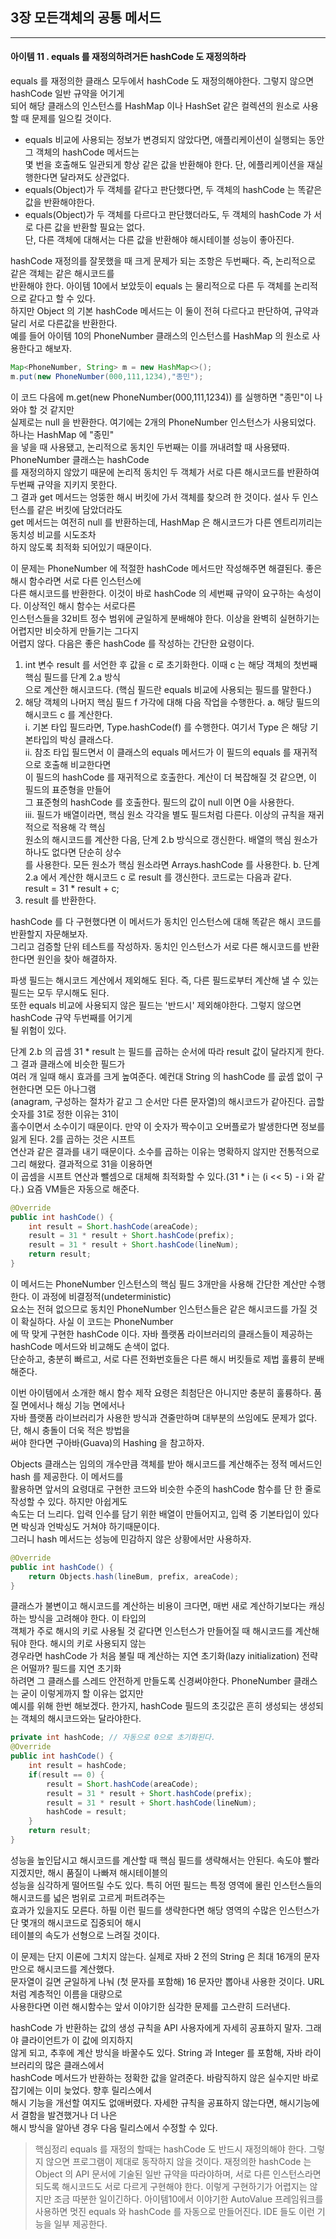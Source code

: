 ## 3장 모든객체의 공통 메서드

------------------

#### 아이템 11 . equals 를 재정의하려거든 hashCode 도 재정의하라

equals 를 재정의한 클래스 모두에서 hashCode 도 재정의해야한다. 그렇지 않으면 hashCode 일반 규약을 어기게</br>
되어 해당 클래스의 인스턴스를 HashMap 이나 HashSet 같은 컬렉션의 원소로 사용할 때 문제를 일으킬 것이다.</br>

- equals 비교에 사용되는 정보가 변경되지 않았다면, 애플리케이션이 실행되는 동안 그 객체의 hashCode 메서드는</br>
몇 번을 호출해도 일관되게 항상 같은 값을 반환해야 한다. 단, 에플리케이션을 재실행한다면 달라져도 상관없다.</br>
- equals(Object)가 두 객체를 같다고 판단했다면, 두 객체의 hashCode 는 똑같은 값을 반환해야한다.</br>
- equals(Object)가 두 객체를 다르다고 판단했더라도, 두 객체의 hashCode 가 서로 다른 값을 반환할 필요는 없다.</br>
단, 다른 객체에 대해서는 다른 값을 반환해야 해시테이블 성능이 좋아진다.

hashCode 재정의를 잘못했을 때 크게 문제가 되는 조항은 두번째다. 즉, 논리적으로 같은 객체는 같은 해시코드를</br>
반환해야 한다. 아이템 10에서 보았듯이 equals 는 물리적으로 다른 두 객체를 논리적으로 같다고 할 수 있다.</br>
하지만 Object 의 기본 hashCode 메서드는 이 둘이 전혀 다르다고 판단하여, 규약과 달리 서로 다른값을 반환한다.</br>
예를 들어 아이템 10의 PhoneNumber 클래스의 인스턴스를 HashMap 의 원소로 사용한다고 해보자.
```java
Map<PhoneNumber, String> m = new HashMap<>();
m.put(new PhoneNumber(000,111,1234),"종민");
```
이 코드 다음에 m.get(new PhoneNumber(000,111,1234)) 를 실행하면 "종민"이 나와야 할 것 같지만 </br>
실제로는 null 을 반환한다. 여기에는 2개의 PhoneNumber 인스턴스가 사용되었다. 하나는 HashMap 에 "종민"</br>
을 넣을 때 사용됐고, 논리적으로 동치인 두번째는 이를 꺼내려할 때 사용됐따. PhoneNumber 클래스는 hashCode</br>
를 재정의하지 않았기 때문에 논리적 동치인 두 객체가 서로 다른 해시코드를 반환하여 두번째 규약을 지키지 못한다.</br>
그 결과 get 메서드는 엉뚱한 해시 버킷에 가서 객체를 찾으려 한 것이다. 설사 두 인스턴스를 같은 버킷에 담았더라도</br>
get 메서드는 여전히 null 를 반환하는데, HashMap 은 해시코드가 다른 엔트리끼리는 동치성 비교를 시도조차 </br>
하지 않도록 최적화 되어있기 때문이다.

이 문제는 PhoneNumber 에 적절한 hashCode 메서드만 작성해주면 해결된다. 좋은 해시 함수라면 서로 다른 인스턴스에</br>
다른 해시코드를 반환한다. 이것이 바로 hashCode 의 세번째 규약이 요구하는 속성이다. 이상적인 해시 함수는 서로다른</br>
인스턴스들을 32비트 정수 범위에 균일하게 분배해야 한다. 이상을 완벽히 실현하기는 어렵지만 비슷하게 만들기는 그다지</br>
어렵지 않다. 다음은 좋은 hashCode 를 작성하는 간단한 요령이다.

1. int 변수 result 를 서언한 후 값을 c 로 초기화한다. 이때 c 는 해당 객체의 첫번째 핵심 필드를 단계 2.a 방식</br>
으로 계산한 해시코드다. (핵심 필드란 equals 비교에 사용되는 필드를 말한다.)
2. 해당 객체의 나머지 핵심 필드 f 가각에 대해 다음 작업을 수행한다. 
    a. 해당 필드의 해시코드 c 를 계산한다.</br>
       i. 기본 타입 필드라면, Type.hashCode(f) 를 수행한다. 여기서 Type 은 해당 기본타입의 박싱 클래스다.</br>
       ii. 참조 타입 필드면서 이 클래스의 equals 메서드가 이 필드의 equals 를 재귀적으로 호출해 비교한다면</br>
       이 필드의 hashCode 를 재귀적으로 호출한다. 계산이 더 복잡해질 것 같으면, 이 필드의 표준형을 만들어</br>
       그 표준형의 hashCode 를 호출한다. 필드의 값이 null 이면 0을 사용한다.</br>
       iii. 필드가 배열이라면, 핵심 원소 각각을 별도 필드처럼 다른다. 이상의 규칙을 재귀적으로 적용해 각 핵심</br>
       원소의 해시코드를 계산한 다음, 단계 2.b 방식으로 갱신한다. 배열의 핵심 원소가 하나도 없다면 단순히 상수</br>
       를 사용한다. 모든 원소가 핵심 원소라면 Arrays.hashCode 를 사용한다.
   b. 단계 2.a 에서 계산한 해시코드 c 로 result 를 갱신한다. 코드로는 다음과 같다.</br>
   result = 31 * result + c;
3. result 를 반환한다.

hashCode 를 다 구현했다면 이 메서드가 동치인 인스턴스에 대해 똑같은 해시 코드를 반환할지 자문해보자.</br>
그리고 검증할 단위 테스트를 작성하자. 동치인 인스턴스가 서로 다른 해시코드를 반환한다면 원인을 찾아 해결하자.</br>

파생 필드는 해시코드 계산에서 제외해도 된다. 즉, 다른 필드로부터 계산해 낼 수 있는 필드는 모두 무시해도 된다.</br>
또한 equals 비교에 사용되지 않은 필드는 '반드시' 제외해야한다. 그렇지 않으면 hashCode 규약 두번째를 어기게</br>
될 위험이 있다.</br>

단계 2.b 의 곱셈 31 * result 는 필드를 곱하는 순서에 따라 result 값이 달라지게 한다. 그 결과 클래스에 비슷한 필드가</br>
여러 개 일때 해시 효과를 크게 높여준다. 예컨대 String 의 hashCode 를 곲셈 없이 구현한다면 모든 아나그램</br>
(anagram, 구성하는 절차가 같고 그 순서만 다른 문자열)의 해시코드가 같아진다. 곱할 숫자를 31로 정한 이유는 31이</br>
홀수이면서 소수이기 때문이다. 만약 이 숫자가 짝수이고 오버플로가 발생한다면 정보를 잃게 된다. 2를 곱하는 것은 시프트 </br>
연산과 같은 결과를 내기 때문이다. 소수를 곱하는 이유는 명확하지 않지만 전통적으로 그리 해왔다. 결과적으로 31을 이용하면</br>
이 곱셈을 시프트 연산과 뺄셈으로 대체해 최적화할 수 있다.(31 * i 는 (i << 5) - i 와 같다.) 요즘 VM들은 자동으로 해준다.</br>
```java
@Override
public int hashCode() {
    int result = Short.hashCode(areaCode);
    result = 31 * result + Short.hashCode(prefix);
    result = 31 * result + Short.hashCode(lineNum);
    return result;
}
```
이 메서드는 PhoneNumber 인스턴스의 핵심 필드 3개만을 사용해 간단한 계산만 수행한다. 이 과정에 비결정적(undeterministic)</br>
요소는 전혀 없으므로 동치인 PhoneNumber 인스턴스들은 같은 해시코드를 가질 것이 확실하다. 사실 이 코드는 PhoneNumber</br>
에 딱 맞게 구현한 hashCode 이다. 자바 플랫폼 라이브러리의 클래스들이 제공하는 hashCode 메서드와 비교해도 손색이 없다. </br>
단순하고, 충분히 빠르고, 서로 다른 전화번호들은 다른 해시 버킷들로 제법 훌륭히 분배 해준다.

이번 아이템에서 소개한 해시 함수 제작 요령은 최첨단은 아니지만 충분히 훌륭하다. 품질 면에서나 해싱 기능 면에서나</br>
자바 플랫폼 라이브러리가 사용한 방식과 견줄만하며 대부분의 쓰임에도 문제가 없다. 단, 해시 충돌이 더욱 적은 방법을</br>
써야 한다면 구아바(Guava)의 Hashing 을 참고하자.

Objects 클래스는 임의의 개수만큼 객체를 받아 해시코드를 계산해주는 정적 메서드인 hash 를 제공한다. 이 메서드를</br>
활용하면 앞서의 요령대로 구현한 코드와 비슷한 수준의 hashCode 함수를 단 한 줄로 작성할 수 있다. 하지만 아쉽게도</br>
속도는 더 느리다. 입력 인수를 담기 위한 배열이 만들어지고, 입력 중 기본타입이 있다면 박싱과 언박싱도 거쳐야 하기때문이다.</br>
그러니 hash 메서드는 성능에 민감하지 않은 상황에서만 사용하자.
```java
@Override
public int hashCode() {
    return Objects.hash(lineBum, prefix, areaCode);
}
```
클래스가 불변이고 해시코드를 계산하는 비용이 크다면, 매번 새로 계산하기보다는 캐싱하는 방식을 고려해야 한다. 이 타입의</br>
객체가 주로 해시의 키로 사용될 것 같다면 인스턴스가 만들어질 때 해시코드를 계산해둬야 한다. 해시의 키로 사용되지 않는</br>
경우라면 hashCode 가 처음 불릴 때 계산하는 지연 초기화(lazy initialization) 전략은 어떨까? 필드를 지연 초기화</br>
하려면 그 클래스를 스레드 안전하게 만들도록 신경써야한다. PhoneNumber 클래스는 굳이 이렇게까지 할 이유는 없지만</br>
예시를 위해 한번 해보겠다. 한가지, hashCode 필드의 초깃값은 흔히 생성되는 생성되는 객체의 해시코드와는 달라야한다.
```java
private int hashCode; // 자동으로 0으로 초기화된다.
@Override
public int hashCode() {
    int result = hashCode;
    if(result == 0) {
        result = Short.hashCode(areaCode);
        result = 31 * result + Short.hashCode(prefix);
        result = 31 * result + Short.hashCode(lineNum);
        hashCode = result;
    }
    return result;
}
```
성능을 높인답시고 해시코드를 계산할 때 핵심 필드를 생략해서는 안된다. 속도야 빨라지겠지만, 해시 품질이 나빠져 해시테이블의</br>
성능을 심각하게 떨어뜨릴 수도 있다. 특히 어떤 필드는 특정 영역에 몰린 인스턴스들의 해시코드를 넓은 범위로 고르게 퍼트려주는</br>
효과가 있을지도 모른다. 하필 이런 필드를 생략한다면 해당 영역의 수많은 인스턴스가 단 몇개의 해시코드로 집중되어 해시</br>
테이블의 속도가 선형으로 느려질 것이다.

이 문제는 단지 이론에 그치지 않는다. 실제로 자바 2 전의 String 은 최대 16개의 문자만으로 해시코드를 계산했다.</br>
문자열이 길면 균일하게 나눠 (첫 문자를 포함해) 16 문자만 뽑아내 사용한 것이다. URL 처럼 계층적인 이름을 대량으로</br>
사용한다면 이런 해시함수는 앞서 이야기한 심각한 문제를 고스란히 드러낸다.

hashCode 가 반환하는 값의 생성 규칙을 API 사용자에게 자세히 공표하지 말자. 그래야 클라이언트가 이 값에 의지하지</br>
않게 되고, 추후에 계산 방식을 바꿀수도 있다. String 과 Integer 를 포함해, 자바 라이브러리의 많은 클래스에서 </br>
hashCode 메서드가 반환하는 정확한 값을 알려준다. 바람직하지 않은 실수지만 바로잡기에는 이미 늦었다. 향후 릴리스에서</br>
해시 기능을 개선할 여지도 없애버렸다. 자세한 규칙을 공표하지 않는다면, 해시기능에서 결함을 발견했거나 더 나은 </br>
해시 방식을 알아낸 경우 다음 릴리스에서 수정할 수 있다.

> 핵심정리
> equals 를 재정의 할때는 hashCode 도 반드시 재정의해야 한다. 그렇지 않으면 프로그램이 제대로 동작하지 않을 것이다. 재정의한
> hashCode 는 Object 의 API 문서에 기술된 일반 규약을 따라야하며, 서로 다른 인스턴스라면 되도록 해시코드도 서로 다르게 구현해야 한다.
> 이렇게 구현하기가 어렵지는 않지만 조금 따분한 일이긴하다. 아이템10에서 이야기한 AutoValue 프레임워크를 사용하면
> 멋진 equals 와 hashCode 를 자동으로 만들어진다. IDE 들도 이런 기능을 일부 제공한다.